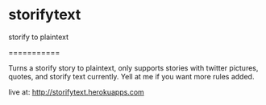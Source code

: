 storifytext
===========

storify to plaintext

===========

Turns a storify story to plaintext, only supports stories with twitter pictures, quotes, and storify text currently. Yell at me if you want more rules added.

live at: http://storifytext.herokuapps.com